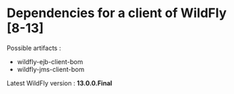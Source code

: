 # Dependencies for a client of WildFly [8-13]

Possible artifacts :

- wildfly-ejb-client-bom
- wildfly-jms-client-bom

Latest WildFly version : **13.0.0.Final**
